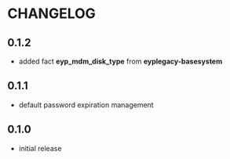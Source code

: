 # CHANGELOG

## 0.1.2

* added fact **eyp_mdm_disk_type** from **eyplegacy-basesystem**

## 0.1.1

* default password expiration management

## 0.1.0

* initial release
